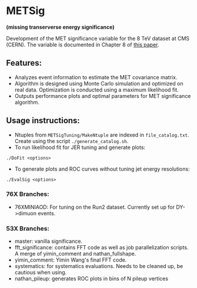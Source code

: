 # METSig
**(missing transerverse energy significance)**

Development of the MET significance variable for the 8 TeV dataset at CMS (CERN).  The variable is documented in Chapter 8 of [this paper](http://iopscience.iop.org/article/10.1088/1748-0221/10/02/P02006/meta;jsessionid=CBA6B45E51EF392FFC6D0A0F89B0A1D3.c4.iopscience.cld.iop.org).

## Features:
- Analyzes event information to estimate the MET covariance matrix.
- Algorithm is designed using Monte Carlo simulation and optimized on real data.  Optimization is conducted using a maximum likelihood fit.
- Outputs performance plots and optimal parameters for MET significance algorithm.

## Usage instructions:
- Ntuples from `METSigTuning/MakeNtuple` are indexed in `file_catalog.txt`.  Create using the script `./generate_catalog.sh`.
- To run likelihood fit for JER tuning and generate plots:
```
./DoFit <options>
```
- To generate plots and ROC curves without tuning jet energy resolutions:
```
./EvalSig <options>
```

### 76X Branches:
- 76XMINIAOD: For tuning on the Run2 dataset.  Currently set up for DY->dimuon events.

### 53X Branches:
- master: vanilla significance.
- fft_significance: contains FFT code as well as job parallelization scripts.  A merge of yimin_comment and nathan_fullshape.
- yimin_comment: Yimin Wang's final FFT code.
- systematics: for systematics evaluations.  Needs to be cleaned up, be cautious when using.
- nathan_pileup: generates ROC plots in bins of N pileup vertices

